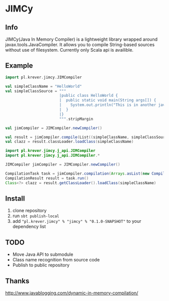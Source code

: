 # JIMCy
## Info
JIMCy(Java In Memory Compiler) is a lightweight library wrapped around javax.tools.JavaCompiler.
It allows you to compile String-based sources without use of filesystem.
Currently only Scala api is availible.

## Example
```scala
import pl.krever.jimcy.JIMCompiler

val simpleClassName = "HelloWorld"
val simpleClassSource = """
                        |public class HelloWorld {
                        |  public static void main(String args[]) {
                        |    System.out.println("This is in another java file");
                        |  }
                        |}
                        """.stripMargin

val jimCompiler = JIMCompiler.newCompiler()

val result = jimCompiler.compile(List((simpleClassName, simpleClassSource)))
val clazz = result.classLoader.loadClass(simpleClassName)
```
```java
import pl.krever.jimcy.j_api.JIMCompiler
import pl.krever.jimcy.j_api.JIMCompiler.*

JIMCompiler jimCompiler = JIMCompiler.newCompiler()

CompilationTask task = jimCompiler.compilation(Arrays.asList(new CompilationUnit(simpleClassName, simpleClassSource)))
CompilationResult result = task.run()
Class<?> clazz = result.getClassLoader().loadClass(simpleClassName)
```
## Install
1. clone repository
2. run `sbt publish-local`
3. add `"pl.krever.jimcy" % "jimcy" % "0.1.0-SNAPSHOT"` to your dependency list

## TODO
* Move Java API to submodule
* Class name recognition from source code
* Publish to public repository

## Thanks
http://www.javablogging.com/dynamic-in-memory-compilation/

